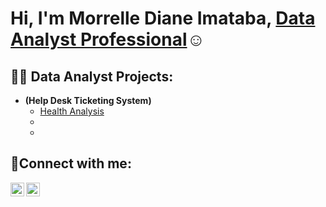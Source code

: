 <h1>Hi, I'm Morrelle Diane Imataba,  <a href="https://linkedin.com/in/morrelle-imataba-434b39176/"> Data Analyst Professional</a>☺</h1>

<h2>👨‍💻 Data Analyst Projects:</h2>

- <b> (Help Desk Ticketing System)</b>
  - [Health Analysis](https://github.com/dianeimataba/healthcare-analysis)
  - [](https://github.com/dianeimataba/)
  - [](https://github.com/dianeimataba/)


<h2>🤳Connect with me:</h2>

[<img align="left" alt="Josh |Public-Tableau" width="22px" src="https://cdn.jsdelivr.net/npm/morrelle-imataba@v3/icons/twitter.svg" />][public-tableau]
[<img align="left" alt="Josh | LinkedIn" width="22px" src="https://cdn.jsdelivr.net/npm/morrelle-imataba@v3/icons/linkedin.svg" />][linkedin]


[public-tableau]: https://public.tableau.com/app/profile/morrelle.imataba/vizzes
[linkedin]: https://www.linkedin.com/in/morrelle-imataba
